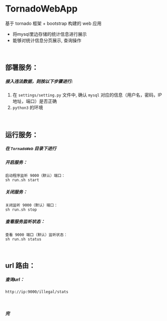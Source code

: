 # TornadoWebApp
基于 tornado 框架 + bootstrap 构建的 web 应用
 - 将mysql里边存储的统计信息进行展示
 - 能够对统计信息分页展示, 查询操作


<br>


## 部署服务：

##### 接入违法数据，则按以下步骤进行:

1. 在 `settings/setting.py` 文件中, 确认 `mysql` 对应的信息（用户名，密码，IP地址，端口）是否正确
2. `python3` 的环境

<br>

## 运行服务：

##### 在 `TornadoWeb` 目录下进行

##### 开启服务：
   ```shell
   启动程序监听 9000（默认）端口：
   sh run.sh start
   ```

##### 关闭服务：
   ```shell
   关闭监听 9000（默认）端口：
   sh run.sh stop
   ```

##### 查看服务监听状态：
   ```shell
   查看 9000 端口（默认）监听状态：
   sh run.sh status
   ```

<br>

## url 路由：

##### 查询url：
   ```shell
   http://ip:9000/illegal/stats
   ```

<br>


##### 完

<br>
